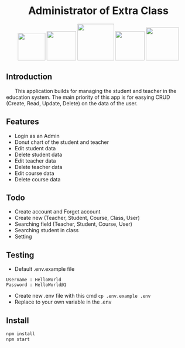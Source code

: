 <h1 align="center"}>Administrator of Extra Class</h1>
<p align="center">
<img src="https://img.shields.io/badge/docker-%230db7ed.svg?style=for-the-badge&logo=docker&logoColor=white" width="75">
<img src="https://img.shields.io/badge/node.js-%2343853D.svg?style=for-the-badge&logo=node.js&logoColor=white" width="80">
<img src="https://img.shields.io/badge/typescript-%23007ACC.svg?style=for-the-badge&logo=typescript&logoColor=white" width="100">
<img src="https://img.shields.io/badge/reactjs-%23118db0.svg?style=for-the-badge&logo=react&logoColor=white" width="80">
<img src="https://img.shields.io/badge/npm--8.3.0-%23303334.svg?style=for-the-badge&logo=npm&logoColor=white" width="90">
</p>

## Introduction

&nbsp;&nbsp;&nbsp;&nbsp;&nbsp;&nbsp;This application builds for managing the student and teacher in the education system. The main priority of this app is for easying CRUD (Create, Read, Update, Delete) on the data of the user.

## Features

- Login as an Admin
- Donut chart of the student and teacher
- Edit student data
- Delete student data
- Edit teacher data
- Delete teacher data
- Edit course data
- Delete course data

## Todo

- Create account and Forget account
- Create new (Teacher, Student, Course, Class, User)
- Searching field (Teacher, Student, Course, User)
- Searching student in class
- Setting

## Testing

- Default .env.example file

```dotenv
Username : HelloWorld
Password : HelloWorld@1
```

- Create new .env file with this cmd `cp .env.example .env`
- Replace to your own variable in the .env

## Install

```cmd
npm install
npm start
```
